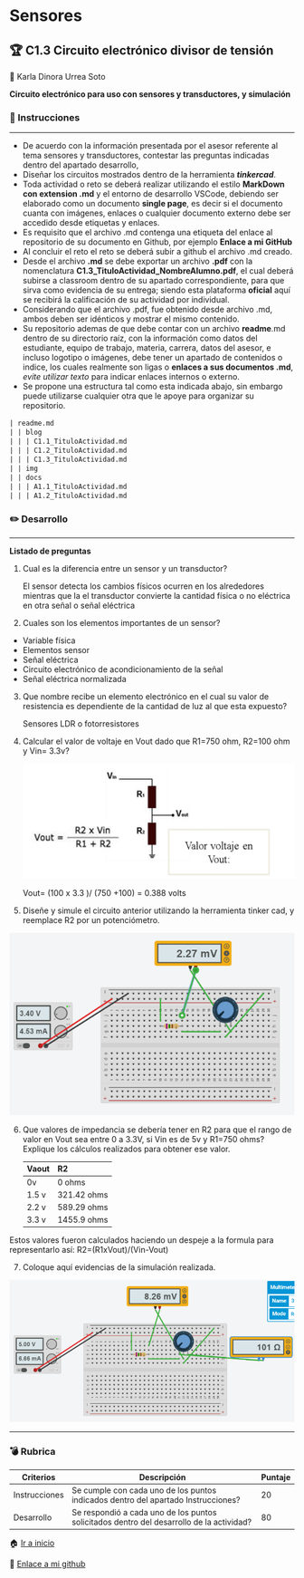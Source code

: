 
# Sensores

## :trophy: C1.3 Circuito electrónico divisor de tensión 
:woman: Karla Dinora Urrea Soto

**Circuito electrónico para uso con sensores y transductores, y simulación**

### :blue_book: Instrucciones
___

- De acuerdo con la información presentada por el asesor referente al tema sensores y transductores,
 contestar las preguntas indicadas dentro del apartado desarrollo,
- Diseñar los circuitos mostrados dentro de la herramienta ***tinkercad***.
- Toda actividad o reto se deberá realizar utilizando el estilo **MarkDown con extension .md** y el entorno
de desarrollo VSCode, debiendo ser elaborado como un documento **single page**, es decir si el
documento cuanta con imágenes, enlaces o cualquier documento externo debe ser accedido desde
etiquetas y enlaces.
- Es requisito que el archivo .md contenga una etiqueta del enlace al repositorio de su documento en
Github, por ejemplo **Enlace a mi GitHub**
- Al concluir el reto el reto se deberá subir a github el archivo .md creado.
- Desde el archivo **.md** se debe exportar un archivo **.pdf**  con la nomenclatura
**C1.3_TituloActividad_NombreAlumno.pdf**, el cual deberá subirse a classroom dentro de su apartado
correspondiente, para que sirva como evidencia de su entrega; siendo esta plataforma **oficial** aquí se
recibirá la calificación de su actividad por individual.
- Considerando que el archivo .pdf, fue obtenido desde archivo .md, ambos deben ser idénticos y
mostrar el mismo contenido.
- Su repositorio ademas de que debe contar con un archivo **readme**.md dentro de su directorio raíz, con la información como datos del estudiante, equipo de trabajo, materia, carrera, datos del asesor, e incluso logotipo o imágenes, debe tener un apartado de contenidos o indice, los cuales realmente son ligas o **enlaces a sus documentos .md**, _evite utilizar texto_ para indicar enlaces internos o externo.
- Se propone una estructura tal como esta indicada abajo, sin embargo puede utilizarse cualquier otra que le apoye para organizar su repositorio.

``` 
| readme.md
| | blog
| | | C1.1_TituloActividad.md
| | | C1.2_TituloActividad.md
| | | C1.3_TituloActividad.md
| | img
| | docs
| | | A1.1_TituloActividad.md
| | | A1.2_TituloActividad.md
```

### :pencil2: Desarrollo
___
**Listado de preguntas**

1. Cual es la diferencia entre un sensor y un transductor?

    El sensor detecta los cambios físicos ocurren en los alrededores mientras que la el transductor convierte la cantidad física o no eléctrica en otra señal o señal eléctrica

2. Cuales son los elementos importantes de un sensor?

- Variable física
- Elementos sensor
- Señal eléctrica
- Circuito electrónico de acondicionamiento de la señal
- Señal eléctrica normalizada


3. Que nombre recibe un elemento electrónico en el cual su valor de resistencia es dependiente de la
cantidad de luz al que esta expuesto?

    Sensores LDR o fotorresistores

4. Calcular el valor de voltaje en Vout dado que R1=750 ohm, R2=100 ohm y Vin= 3.3v?

    <p align="left">
            <img alt="Circuito" src="https://github.com/Karldin11/SistemasProgramables/blob/main/img/c1.3/pregunta.PNG?raw=true" 
    </p>

    Vout= (100 x 3.3 )/ (750 +100) = 0.388 volts

5. Diseñe y simule el circuito anterior utilizando la herramienta tinker cad, y reemplace R2 por un
potenciómetro.

<p align="left">
            <img alt="Simulacion" src="https://github.com/Karldin11/SistemasProgramables/blob/main/img/c1.3/simulacion.PNG?raw=true"
    </p>

6. Que valores de impedancia se debería tener en R2 para que el rango de valor en Vout sea entre 0 a
3.3V, si Vin es de 5v y R1=750 ohms? Explique los cálculos realizados para obtener ese valor.   

    
    Vaout | R2 |
    ---------|----------|
    0v| 0 ohms |
    1.5 v| 321.42 ohms |
    2.2 v| 589.29 ohms |
    3.3 v| 1455.9 ohms |

 Estos valores fueron calculados haciendo un despeje a la formula para representarlo así: R2=(R1xVout)/(Vin-Vout)

7. Coloque aquí evidencias de la simulación realizada.     

<p align="left">
            <img alt="Simulacion" src="https://github.com/Karldin11/SistemasProgramables/blob/main/img/c1.3/prueba1.PNG?raw=true"
    </p>
  
___


### :bomb: Rubrica

| Criterios     | Descripción                                                                                  | Puntaje |
| ------------- | -------------------------------------------------------------------------------------------- | ------- |
| Instrucciones | Se cumple con cada uno de los puntos indicados dentro del apartado Instrucciones?            | 20 |
| Desarrollo    | Se respondió a cada uno de los puntos solicitados dentro del desarrollo de la actividad?     | 80      |

:house: [Ir a inicio](https://github.com/Karldin11/SistemasProgramables)

:file_folder: [Enlace a mi github](https://github.com/Karldin11/SistemasProgramables/blob/main/Trabajos/C1.3_Circuito_electronico_divisor_de_voltaje_KarlaUrrea.md)